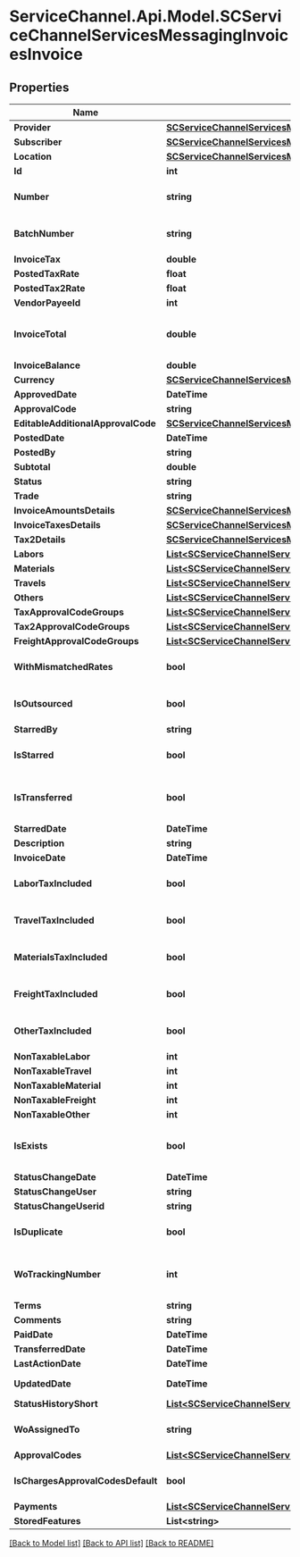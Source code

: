 # ServiceChannel.Api.Model.SCServiceChannelServicesMessagingInvoicesInvoice

## Properties

Name | Type | Description | Notes
------------ | ------------- | ------------- | -------------
**Provider** | [**SCServiceChannelServicesMessagingProvidersProvider**](SCServiceChannelServicesMessagingProvidersProvider.md) |  | [optional] 
**Subscriber** | [**SCServiceChannelServicesMessagingSubscribersSubscriber**](SCServiceChannelServicesMessagingSubscribersSubscriber.md) |  | [optional] 
**Location** | [**SCServiceChannelServicesMessagingLocationLocation**](SCServiceChannelServicesMessagingLocationLocation.md) |  | [optional] 
**Id** | **int** |  | [optional] 
**Number** | **string** | Gets or sets invoice number. | [optional] 
**BatchNumber** | **string** | Gets or sets Batch number. | [optional] 
**InvoiceTax** | **double** |  | [optional] 
**PostedTaxRate** | **float** |  | [optional] 
**PostedTax2Rate** | **float** |  | [optional] 
**VendorPayeeId** | **int** |  | [optional] 
**InvoiceTotal** | **double** | Gets or sets total with tax amounts. | [optional] 
**InvoiceBalance** | **double** |  | [optional] 
**Currency** | [**SCServiceChannelServicesMessagingCurrenciesCurrency**](SCServiceChannelServicesMessagingCurrenciesCurrency.md) |  | [optional] 
**ApprovedDate** | **DateTime** |  | [optional] 
**ApprovalCode** | **string** |  | [optional] 
**EditableAdditionalApprovalCode** | [**SCServiceChannelServicesMessagingApprovalCodesEditableAdditionalApprovalCode**](SCServiceChannelServicesMessagingApprovalCodesEditableAdditionalApprovalCode.md) |  | [optional] 
**PostedDate** | **DateTime** |  | [optional] 
**PostedBy** | **string** |  | [optional] 
**Subtotal** | **double** |  | [optional] 
**Status** | **string** |  | [optional] 
**Trade** | **string** |  | [optional] 
**InvoiceAmountsDetails** | [**SCServiceChannelServicesMessagingInvoicesInvoiceAmountsDetails**](SCServiceChannelServicesMessagingInvoicesInvoiceAmountsDetails.md) |  | [optional] 
**InvoiceTaxesDetails** | [**SCServiceChannelServicesMessagingInvoicesInvoiceTaxesDetails**](SCServiceChannelServicesMessagingInvoicesInvoiceTaxesDetails.md) |  | [optional] 
**Tax2Details** | [**SCServiceChannelServicesMessagingInvoicesTax2Details**](SCServiceChannelServicesMessagingInvoicesTax2Details.md) |  | [optional] 
**Labors** | [**List&lt;SCServiceChannelServicesMessagingInvoicesInvoiceLabor&gt;**](SCServiceChannelServicesMessagingInvoicesInvoiceLabor.md) |  | [optional] 
**Materials** | [**List&lt;SCServiceChannelServicesMessagingInvoicesInvoiceMaterial&gt;**](SCServiceChannelServicesMessagingInvoicesInvoiceMaterial.md) |  | [optional] 
**Travels** | [**List&lt;SCServiceChannelServicesMessagingInvoicesInvoiceTravel&gt;**](SCServiceChannelServicesMessagingInvoicesInvoiceTravel.md) |  | [optional] 
**Others** | [**List&lt;SCServiceChannelServicesMessagingInvoicesInvoiceOther&gt;**](SCServiceChannelServicesMessagingInvoicesInvoiceOther.md) |  | [optional] 
**TaxApprovalCodeGroups** | [**List&lt;SCServiceChannelServicesMessagingInvoicesInvoiceApprovalCodeGroup&gt;**](SCServiceChannelServicesMessagingInvoicesInvoiceApprovalCodeGroup.md) |  | [optional] 
**Tax2ApprovalCodeGroups** | [**List&lt;SCServiceChannelServicesMessagingInvoicesInvoiceApprovalCodeGroup&gt;**](SCServiceChannelServicesMessagingInvoicesInvoiceApprovalCodeGroup.md) |  | [optional] 
**FreightApprovalCodeGroups** | [**List&lt;SCServiceChannelServicesMessagingInvoicesInvoiceApprovalCodeGroup&gt;**](SCServiceChannelServicesMessagingInvoicesInvoiceApprovalCodeGroup.md) |  | [optional] 
**WithMismatchedRates** | **bool** |  | [optional] [default to false]
**IsOutsourced** | **bool** |  | [optional] [default to false]
**StarredBy** | **string** |  | [optional] 
**IsStarred** | **bool** |  | [optional] [default to false]
**IsTransferred** | **bool** |  | [optional] [readonly] [default to false]
**StarredDate** | **DateTime** |  | [optional] 
**Description** | **string** |  | [optional] 
**InvoiceDate** | **DateTime** |  | [optional] 
**LaborTaxIncluded** | **bool** |  | [optional] [default to false]
**TravelTaxIncluded** | **bool** |  | [optional] [default to false]
**MaterialsTaxIncluded** | **bool** |  | [optional] [default to false]
**FreightTaxIncluded** | **bool** |  | [optional] [default to false]
**OtherTaxIncluded** | **bool** |  | [optional] [default to false]
**NonTaxableLabor** | **int** |  | [optional] 
**NonTaxableTravel** | **int** |  | [optional] 
**NonTaxableMaterial** | **int** |  | [optional] 
**NonTaxableFreight** | **int** |  | [optional] 
**NonTaxableOther** | **int** |  | [optional] 
**IsExists** | **bool** |  | [optional] [readonly] [default to false]
**StatusChangeDate** | **DateTime** |  | [optional] 
**StatusChangeUser** | **string** |  | [optional] 
**StatusChangeUserid** | **string** |  | [optional] 
**IsDuplicate** | **bool** |  | [optional] [default to false]
**WoTrackingNumber** | **int** | Gets or sets work order tracking number. | [optional] 
**Terms** | **string** | terms | [optional] 
**Comments** | **string** |  | [optional] 
**PaidDate** | **DateTime** |  | [optional] 
**TransferredDate** | **DateTime** |  | [optional] 
**LastActionDate** | **DateTime** |  | [optional] 
**UpdatedDate** | **DateTime** | Updated Date | [optional] 
**StatusHistoryShort** | [**List&lt;SCServiceChannelServicesMessagingInvoicesStatusHistoryShort&gt;**](SCServiceChannelServicesMessagingInvoicesStatusHistoryShort.md) |  | [optional] 
**WoAssignedTo** | **string** | Gets or sets WO Assignee | [optional] 
**ApprovalCodes** | [**List&lt;SCServiceChannelServicesMessagingInvoicesInvoiceApprovalCode&gt;**](SCServiceChannelServicesMessagingInvoicesInvoiceApprovalCode.md) |  | [optional] 
**IsChargesApprovalCodesDefault** | **bool** |  | [optional] [default to false]
**Payments** | [**List&lt;SCServiceChannelServicesMessagingInvoicesInvoicePaymentResponse&gt;**](SCServiceChannelServicesMessagingInvoicesInvoicePaymentResponse.md) |  | [optional] 
**StoredFeatures** | **List&lt;string&gt;** |  | [optional] 

[[Back to Model list]](../README.md#documentation-for-models) [[Back to API list]](../README.md#documentation-for-api-endpoints) [[Back to README]](../README.md)

